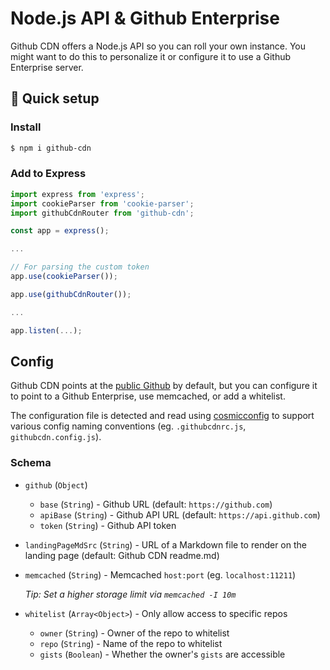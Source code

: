 # Node.js API & Github Enterprise
Github CDN offers a Node.js API so you can roll your own instance. You might want to do this to personalize it or configure it to use a Github Enterprise server.

## 🚀 Quick setup
### Install
```sh
$ npm i github-cdn
```

### Add to Express
```js
import express from 'express';
import cookieParser from 'cookie-parser';
import githubCdnRouter from 'github-cdn';

const app = express();

...

// For parsing the custom token
app.use(cookieParser());

app.use(githubCdnRouter());

...

app.listen(...);

```

## Config
Github CDN points at the [public Github](https://github.com) by default, but you can configure it to point to a Github Enterprise, use memcached, or add a whitelist.

The configuration file is detected and read using [cosmicconfig](https://github.com/davidtheclark/cosmiconfig) to support various config naming conventions (eg. `.githubcdnrc.js`, `githubcdn.config.js`).

### Schema
- `github` (`Object`)
  - `base` (`String`) - Github URL (default: `https://github.com`)
  - `apiBase` (`String`) - Github API URL (default: `https://api.github.com`)
  - `token` (`String`) - Github API token

- `landingPageMdSrc` (`String`) - URL of a Markdown file to render on the landing page (default: Github CDN readme.md)

- `memcached` (`String`) - Memcached `host:port` (eg. `localhost:11211`)

   _Tip: Set a higher storage limit via `memcached -I 10m`_

- `whitelist` (`Array<Object>`) - Only allow access to specific repos
  - `owner` (`String`) - Owner of the repo to whitelist
  - `repo` (`String`) - Name of the repo to whitelist
  - `gists` (`Boolean`) - Whether the owner's `gists` are accessible

